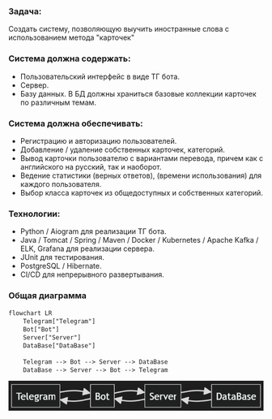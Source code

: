 ### Задача: 
Cоздать систему, позволяющую выучить иностранные слова с использованием метода "карточек"

### Система должна содержать:
- Пользовательский интерфейс в виде ТГ бота.
- Сервер.
- Базу данных. В БД должны храниться базовые коллекции карточек по различным темам.

### Система должна обеспечивать:
- Регистрацию и авторизацию пользователей.
- Добавление / удаление собственных карточек, категорий.
- Вывод карточки пользователю с вариантами перевода, причем как с английского  на русский, так и наоборот.
- Ведение статистики (верных ответов), (времени использования) для каждого пользователя.
- Выбор класса карточек из общедоступных и собственных категорий. 

### Технологии:
- Python / Aiogram для реализации ТГ бота.
- Java / Tomcat / Spring / Maven / Docker / Kubernetes / Apache Kafka / ELK, Grafana для реализации сервера.
- JUnit для тестирования.
- PostgreSQL / Hibernate.
- CI/CD для непрерывного развертывания.

### Общая диаграмма

```mehrmaid
flowchart LR
	Telegram["Telegram"]
    Bot["Bot"]
    Server["Server"]
    DataBase["DataBase"]

    Telegram --> Bot --> Server --> DataBase
    DataBase --> Server --> Bot --> Telegram
```


![Alt text](Pasted_image_20240806171539.png)